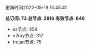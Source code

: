 更新时间2022-08-19 15:45:41

**总订阅: 73**
**总节点: 2816**
**有效节点: 846**
- ss节点: 454
- v2ray节点: 317
- trojan节点: 75
